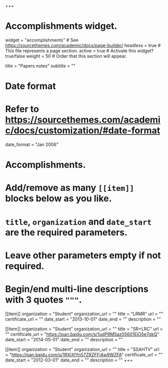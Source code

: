 +++
# Accomplishments widget.
widget = "accomplishments"  # See https://sourcethemes.com/academic/docs/page-builder/
headless = true  # This file represents a page section.
active = true  # Activate this widget? true/false
weight = 50  # Order that this section will appear.

title = "Papers notes"
subtitle = ""

# Date format
#   Refer to https://sourcethemes.com/academic/docs/customization/#date-format
date_format = "Jan 2006"

# Accomplishments.
#   Add/remove as many `[[item]]` blocks below as you like.
#   `title`, `organization` and `date_start` are the required parameters.
#   Leave other parameters empty if not required.
#   Begin/end multi-line descriptions with 3 quotes `"""`.

[[item]]
  organization = "Student"
  organization_url = ""
  title = "LRMR"
  url = ""
  certificate_url = ""
  date_start = "2013-10-01"
  date_end = ""
  description = ""

[[item]]
  organization = "Student"
  organization_url = ""
  title = "SR+LRC"
  url = ""
  certificate_url = "https://pan.baidu.com/s/1udP9M5az05601EjO5e7gkQ"
  date_start = "2014-05-01"
  date_end = ""
  description = ""

[[item]]
  organization = "Student"
  organization_url = ""
  title = "SSAHTV"
  url = "https://pan.baidu.com/s/1RXiXlYn57ZRZFFi4w9WZFA"
  certificate_url = ""
  date_start = "2012-03-01"
  date_end = ""
  description = ""
+++

